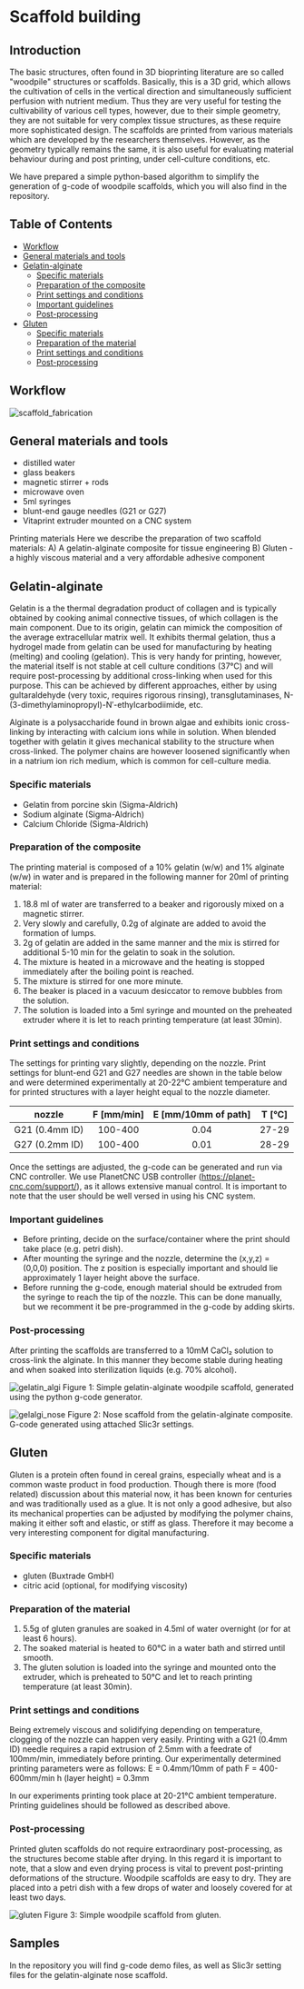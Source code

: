 # Scaffold building
## Introduction

The basic structures, often found in 3D bioprinting literature are so called "woodpile" structures or scaffolds. Basically, this is a 3D grid, which allows the cultivation of cells in the vertical direction and simultaneously sufficient perfusion with nutrient medium. Thus they are very useful for testing the cultivability of various cell types, however, due to their simple geometry, they are not suitable for very complex tissue structures, as these require more sophisticated design. The scaffolds are printed from various materials which are developed by the researchers themselves. However, as the geometry typically remains the same, it is also useful for evaluating material behaviour during and post printing, under cell-culture conditions, etc.

We have prepared a simple python-based algorithm to simplify the generation of g-code of woodpile scaffolds, which you will also find in the repository.

## Table of Contents
- [Workflow](#WORK)
- [General materials and tools](#MAT)
- [Gelatin-alginate](#GELALG)
  * [Specific materials](#mat1)
  * [Preparation of the composite](#prep1)
  * [Print settings and conditions](#print1)
  * [Important guidelines](#guide1)
  * [Post-processing](#post1)
- [Gluten](#GLUTEN)
  * [Specific materials](#mat2)
  * [Preparation of the material](#prep2)
  * [Print settings and conditions](#print2)
  * [Post-processing](#post2)

## Workflow <a id="WORK"></a>
![scaffold_fabrication](https://user-images.githubusercontent.com/17159617/28751961-8f8d0494-7514-11e7-8fc4-a5a56167933f.png)

## General materials and tools <a id="MAT"></a>
- distilled water
- glass beakers
- magnetic stirrer + rods
- microwave oven
- 5ml syringes
- blunt-end gauge needles (G21 or G27)
- Vitaprint extruder mounted on a CNC system

Printing materials
Here we describe the preparation of two scaffold materials:
A) A gelatin-alginate composite for tissue engineering
B) Gluten - a highly viscous material and a very affordable adhesive component

## Gelatin-alginate <a id="GELALG"></a>
Gelatin is a the thermal degradation product of collagen and is typically obtained by cooking animal connective tissues, of which collagen is the main component. Due to its origin, gelatin can mimick the composition of the average extracellular matrix well. It exhibits thermal gelation, thus a hydrogel made from gelatin can be used for manufacturing by heating (melting) and cooling (gelation). This is very handy for printing, however, the material itself is not stable at cell culture conditions (37°C) and will require post-processing by additional cross-linking when used for this purpose. This can be achieved by different approaches, either by using gultaraldehyde (very toxic, requires rigorous rinsing), transglutaminases, N-(3-dimethylaminopropyl)-N′-ethylcarbodiimide, etc.

Alginate is a polysaccharide found in brown algae and exhibits ionic cross-linking by interacting with calcium ions while in solution. When blended together with gelatin it gives mechanical stability to the structure when cross-linked. The polymer chains are however loosened significantly when in a natrium ion rich medium, which is common for cell-culture media.

### Specific materials <a id="mat1"></a>
- Gelatin from porcine skin (Sigma-Aldrich)
- Sodium alginate (Sigma-Aldrich)
- Calcium Chloride (Sigma-Aldrich)

### Preparation of the composite <a id="prep1"></a>
The printing material is composed of a 10% gelatin (w/w) and 1% alginate (w/w) in water and is prepared in the following manner for 20ml of printing material:

1. 18.8 ml of water are transferred to a beaker and rigorously mixed on a magnetic stirrer.
2. Very slowly and carefully, 0.2g of alginate are added to avoid the formation of lumps.
3. 2g of gelatin are added in the same manner and the mix is stirred for additional 5-10 min for the gelatin to soak in the solution.
4. The mixture is heated in a microwave and the heating is stopped immediately after the boiling point is reached.
5. The mixture is stirred for one more minute.
6. The beaker is placed in a vacuum desiccator to remove bubbles from the solution.
7. The solution is loaded into a 5ml syringe and mounted on the preheated extruder where it is let to reach printing temperature (at least 30min).

### Print settings and conditions <a id="print1"></a>
The settings for printing vary slightly, depending on the nozzle. Print settings for blunt-end G21 and G27 needles are shown in the table below and were determined experimentally at 20-22°C ambient temperature and for printed structures with a layer height equal to the nozzle diameter.

|     nozzle     | F [mm/min] | E [mm/10mm of path] | T [°C] |
|:--------------:|:----------:|:-------------------:|:------:|
| G21 (0.4mm ID) |   100-400  |         0.04        |  27-29 |
| G27 (0.2mm ID) |   100-400  |         0.01        |  28-29 |

Once the settings are adjusted, the g-code can be generated and run via CNC controller. We use PlanetCNC USB controller (https://planet-cnc.com/support/), as it allows extensive manual control. It is important to note that the user should be well versed in using his CNC system.

### Important guidelines <a id="guide1"></a>
- Before printing, decide on the surface/container where the print should take place (e.g. petri dish).
- After mounting the syringe and the nozzle, determine the (x,y,z) = (0,0,0) position. The z position is especially important and should lie approximately 1 layer height above the surface.
- Before running the g-code, enough material should be extruded from the syringe to reach the tip of the nozzle. This can be done manually, but we recomment it be pre-programmed in the g-code by adding skirts.

### Post-processing <a id="post1"></a>
After printing the scaffolds are transferred to a 10mM CaCl₂ solution to cross-link the alginate. In this manner they become stable during heating and when soaked into sterilization liquids (e.g. 70% alcohol).

![gelatin_algi](https://user-images.githubusercontent.com/17159617/28752369-5a1de374-751d-11e7-9e8f-f52496a5a8d3.jpg)
Figure 1: Simple gelatin-alginate woodpile scaffold, generated using the python g-code generator.

![gelalgi_nose](https://user-images.githubusercontent.com/17159617/28752372-5eb619d8-751d-11e7-98cb-d4af3b2cfd00.jpg)
Figure 2: Nose scaffold from the gelatin-alginate composite. G-code generated using attached Slic3r settings.


## Gluten <a id="GLUTEN"></a>
Gluten is a protein often found in cereal grains, especially wheat and is a common waste product in food production. Though there is more (food related) discussion about this material now, it has been known for centuries and was traditionally used as a glue. It is not only a good adhesive, but also its mechanical properties can be adjusted by modifying the polymer chains, making it either soft and elastic, or stiff as glass. Therefore it may become a very interesting component for digital manufacturing.

### Specific materials <a id="mat2"></a>
- gluten (Buxtrade GmbH)
- citric acid (optional, for modifying viscosity)

### Preparation of the material <a id="prep2"></a>
1. 5.5g of gluten granules are soaked in 4.5ml of water overnight (or for at least 6 hours).
2. The soaked material is heated to 60°C in a water bath and stirred until smooth.
3. The gluten solution is loaded into the syringe and mounted onto the extruder, which is preheated to 50°C and let to reach printing temperature (at least 30min).

### Print settings and conditions <a id="print2"></a>
Being extremely viscous and solidifying depending on temperature, clogging of the nozzle can happen very easily. Printing with a G21 (0.4mm ID) needle requires a rapid extrusion of 2.5mm with a feedrate of 100mm/min, immediately before printing. Our experimentally determined printing parameters were as follows:
E = 0.4mm/10mm of path
F = 400-600mm/min
h (layer height) = 0.3mm

In our experiments printing took place at 20-21°C ambient temperature. Printing guidelines should be followed as described above.

### Post-processing <a id="post2"></a>
Printed gluten scaffolds do not require extraordinary post-processing, as the structures become stable after drying. In this regard it is important to note, that a slow and even drying process is vital to prevent post-printing deformations of the structure. Woodpile scaffolds are easy to dry. They are placed into a petri dish with a few drops of water and loosely covered for at least two days.

![gluten](https://user-images.githubusercontent.com/17159617/28752373-620f7106-751d-11e7-8425-ce7338beaf13.jpg)
Figure 3: Simple woodpile scaffold from gluten.

## Samples
In the repository you will find g-code demo files, as well as Slic3r setting files for the gelatin-alginate nose scaffold.
